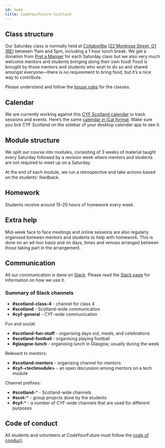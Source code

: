 ```yaml
---
id: home
title: CodeYourFuture Scotland
---
```


## Class structure

Our Saturday class is normally held at [Collabor8te](https://collabor8te.co.uk/) ([22 Montrose Street, G1 1RE](https://goo.gl/maps/C6aFxhqyvqz)) between 11am and 5pm, including a 1 hour lunch break.
We get a donation from [Pret a Manger](https://www.pret.co.uk/) for each Saturday class but we also very much welcome mentors and students bringing along their own food!
Food is brought by those mentors and students who wish to do so and shared amongst everyone—there is no requirement to bring food, but it’s a nice way to contribute.

Please understand and follow the [house rules](../../students/house-rules.md) for the classes.

## Calendar

We are currently working against this [CYF Scotland calendar](https://calendar.google.com/calendar?cid=Y29kZXlvdXJmdXR1cmUuaW9fYmswNDFocTNkdm9zdjBidmdkN2wwb2lwY2tAZ3JvdXAuY2FsZW5kYXIuZ29vZ2xlLmNvbQ) to track sessions and events.
Here’s the same [calendar in iCal format](https://calendar.google.com/calendar/ical/codeyourfuture.io_bk041hq3dvosv0bvgd7l0oipck%40group.calendar.google.com/private-6eb101d8a2bc2ef98073e6875d9c0216/basic.ics).
Make sure you tick CYF Scotland on the sidebar of your desktop calendar app to see it.

## Module structure

We split our course into modules, consisting of 3 weeks of material taught every Saturday followed by a revision week where mentors and students are not required to meet up on a Saturday.

At the end of each module, we run a retrospective and take actions based on the students' feedback.

## Homework

Students receive around 15-20 hours of homework every week.

## Extra help

Mid-week face to face meetings and online sessions are also regularly organised between mentors and students to help with homework.
This is done on an ad-hoc basis and on days, times and venues arranged between those taking part in the arrangement.

## Communication

All our communication is done on [Slack](https://slack.com/).
Please read the [Slack page](../../volunteers/slack-volunteers.md) for information on how we use it.

### Summary of Slack channels

- **\#scotland-class-4** - channel for class 4
- **\#scotland** - Scotland-wide communication
- **\#cyf-general** - CYF-wide communication

Fun and social:
- **\#scotland-fun-stuff** - organising days out, meals, and celebrations
- **\#scotland-football** - organising playing football
- **\#glasgow-lunch** - organising lunch in Glasgow, usually during the week

Relevant to mentors:
- **\#scotland-mentors** - organising channel for mentors
- **\#cyf-\<techmodule\>** - an open discussion among mentors on a tech module

Channel prefixes:
- **\#scotland-*** - Scotland-wide channels
- **\#scot-*** - group projects done by the students
- **\#cyf-*** - a number of CYF-wide channels that are used for different purposes

## Code of conduct

All students and volunteers at CodeYourFuture must follow the [code of conduct](/code-of-conduct).
